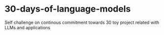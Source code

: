 # 30-days-of-language-models
Self challenge on continous commitment towards 30 toy project related with LLMs and applications
